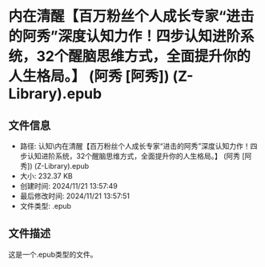 ﻿# 内在清醒【百万粉丝个人成长专家“进击的阿秀”深度认知力作！四步认知进阶系统，32个醒脑思维方式，全面提升你的人生格局。】 (阿秀 [阿秀]) (Z-Library).epub

## 文件信息
- 路径: 认知\内在清醒【百万粉丝个人成长专家“进击的阿秀”深度认知力作！四步认知进阶系统，32个醒脑思维方式，全面提升你的人生格局。】 (阿秀 [阿秀]) (Z-Library).epub
- 大小: 232.37 KB
- 创建时间: 2024/11/21 13:57:49
- 最后修改时间: 2024/11/21 13:57:51
- 文件类型: .epub

## 文件描述
这是一个.epub类型的文件。


